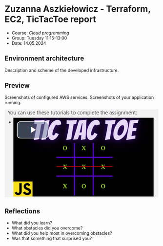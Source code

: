 # Zuzanna Aszkiełowicz - Terraform, EC2, TicTacToe report

- Course: *Cloud programming*
- Group: Tuesday 11:15-13:00
- Date: 14.05.2024

## Environment architecture

Description and scheme of the developed infrastructure.

## Preview

Screenshots of configured AWS services. Screenshots of your application running.

![Sample image](img/sample-image.png)

## Reflections

- What did you learn?
- What obstacles did you overcome?
- What did you help most in overcoming obstacles?
- Was that something that surprised you?
